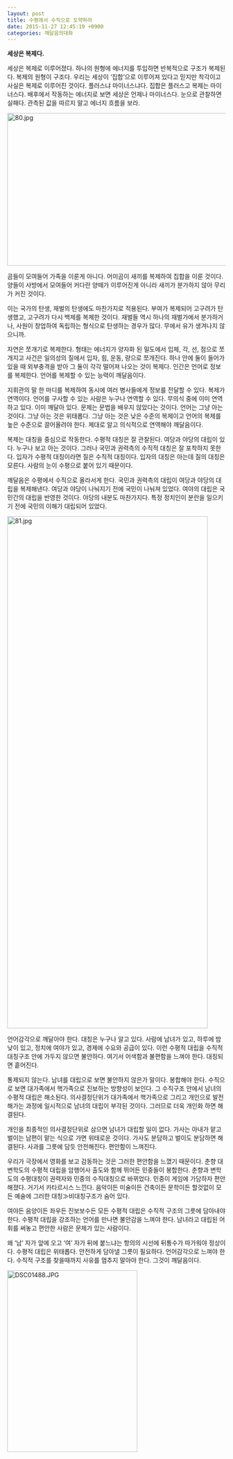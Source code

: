 ```yaml
---
layout: post
title: 수평에서 수직으로 도약하라
date: 2015-11-27 12:45:19 +0900
categories: 깨달음의대화
---
```

**세상은 복제다.** 

  


세상은 복제로 이루어졌다. 하나의 원형에 에너지를 투입하면 반복적으로 구조가 복제된다. 복제의 원형이 구조다. 우리는 세상이 ‘집합’으로 이루어져 있다고 믿지만 착각이고 사실은 복제로 이루어진 것이다. 플러스냐 마이너스냐다. 집합은 플러스고 복제는 마이너스다. 배후에서 작동하는 에너지로 보면 세상은 언제나 마이너스다. 눈으로 관찰하면 실패다. 관측된 값을 따르지 말고 에너지 흐름을 보라. 

  



<img width="682" height="352" alt="80.jpg" src="assets/attach/images/198/707/642/80.jpg" /> 



  


곰들이 모여들어 가족을 이룬게 아니다. 어미곰이 새끼를 복제하여 집합을 이룬 것이다. 양들이 사방에서 모여들어 커다란 양떼가 이루어진게 아니라 새끼가 분가하지 않아 무리가 커진 것이다.

  


이는 국가의 탄생, 재벌의 탄생에도 마찬가지로 적용된다. 부여가 복제되어 고구려가 탄생했고, 고구려가 다시 백제를 복제한 것이다. 재벌들 역시 하나의 재벌가에서 분가하거나, 사원이 창업하여 독립하는 형식으로 탄생하는 경우가 많다. 무에서 유가 생겨나지 않으니까. 

  


자연은 쪼개기로 복제한다. 형태는 에너지가 양자화 된 밀도에서 입체, 각, 선, 점으로 쪼개지고 사건은 일의성의 질에서 입자, 힘, 운동, 량으로 쪼개진다. 하나 안에 둘이 들어가 있을 때 외부충격을 받아 그 둘이 각각 떨어져 나오는 것이 복제다. 인간은 언어로 정보를 복제한다. 언어를 복제할 수 있는 능력이 깨달음이다. 

  


지휘관의 말 한 마디를 복제하여 동시에 여러 병사들에게 정보를 전달할 수 있다. 복제가 연역이다. 언어를 구사할 수 있는 사람은 누구나 연역할 수 있다. 무의식 중에 이미 연역하고 있다. 이미 깨달아 있다. 문제는 문법을 배우지 않았다는 것이다. 언어는 그냥 아는 것이다. 그냥 아는 것은 위태롭다. 그냥 아는 것은 낮은 수준의 복제이고 언어의 복제를 높은 수준으로 끌어올려야 한다. 제대로 알고 의식적으로 연역해야 깨달음이다. 

  


복제는 대칭을 중심으로 작동한다. 수평적 대칭은 잘 관찰된다. 여당과 야당의 대립이 있다. 누구나 보고 아는 것이다. 그러나 국민과 권력측의 수직적 대칭은 잘 포착하지 못한다. 입자가 수평적 대칭이라면 질은 수직적 대칭이다. 입자의 대칭은 아는데 질의 대칭은 모른다. 사람의 눈이 수평으로 붙어 있기 때문이다. 

  


깨달음은 수평에서 수직으로 올라서게 한다. 국민과 권력측의 대립이 여당과 야당의 대립을 복제해낸다. 여당과 야당이 나눠지기 전에 국민이 나눠져 있었다. 여야의 대립은 국민간의 대립을 반영한 것이다. 야당의 내분도 마찬가지다. 특정 정치인이 분란을 일으키기 전에 국민의 이해가 대립되어 있었다. 

  





<img width="462" height="1181" alt="81.jpg" src="assets/attach/images/198/707/642/81.jpg" /> 

  


언어감각으로 깨달아야 한다. 대칭은 누구나 알고 있다. 사람에 남녀가 있고, 하루에 밤낮이 있고, 정치에 여야가 있고, 경제에 수요와 공급이 있다. 이런 수평적 대립을 수직적 대칭구조 안에 가두지 않으면 불안하다. 여기서 어색함과 불편함을 느껴야 한다. 대칭되면 흩어진다. 

  


통제되지 않는다. 남녀를 대립으로 보면 불안하지 않은가 말이다. 봉합해야 한다. 수직으로 보면 대가족에서 핵가족으로 진보하는 방향성이 보인다. 그 수직구조 안에서 남녀의 수평적 대립은 해소된다. 의사결정단위가 대가족에서 핵가족으로 그리고 개인으로 발전해가는 과정에 일시적으로 남녀의 대립이 부각된 것이다. 그러므로 더욱 개인화 하면 해결된다. 

  


개인을 최종적인 의사결정단위로 삼으면 남녀가 대립할 일이 없다. 가사는 아내가 맡고 벌이는 남편이 맡는 식으로 가면 위태로운 것이다. 가사도 분담하고 벌이도 분담하면 해결된다. 사과를 그릇에 담듯 안전해진다. 편안함이 느껴진다. 

  


우리가 극장에서 영화를 보고 감동하는 것은 그러한 편안함을 느꼈기 때문이다. 춘향 대 변학도의 수평적 대립을 암행어사 출도와 함께 뛰어든 민중들이 봉합한다. 춘향과 변학도의 수평대칭이 권력자와 민중의 수직대칭으로 바뀌었다. 민중이 게임에 가담하자 편안해졌다. 거기서 카타르시스 느낀다. 음악이든 미술이든 건축이든 문학이든 할것없이 모든 예술에 그러한 대칭≫비대칭구조가 숨어 있다. 

  


여야든 음양이든 좌우든 진보보수든 모든 수평적 대립은 수직적 구조의 그릇에 담아내야 한다. 수평적 대립을 강조하는 언어를 만나면 불안감을 느껴야 한다. 남녀라고 대립된 어휘를 써놓고 편안한 사람은 문제가 있는 사람이다. 

  


왜 ‘남’ 자가 앞에 오고 ‘여’ 자가 뒤에 붙느냐는 항의의 시선에 뒤통수가 따가워야 정상이다. 수평적 대립은 위태롭다. 안전하게 담아낼 그릇이 필요하다. 언어감각으로 느껴야 한다. 수직적 구조를 찾을때까지 사유를 멈추지 말아야 한다. 그것이 깨달음이다. 

  



<img width="300" height="419" alt="DSC01488.JPG" src="assets/attach/images/198/707/642/DSC01488.JPG" />
